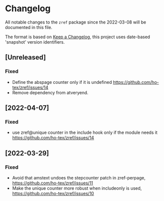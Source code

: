 # Changelog
All notable changes to the `zref` package since the 
2022-03-08 will be documented in this file.

The format is based on [Keep a Changelog](https://keepachangelog.com/en/1.0.0/),
this project uses date-based 'snapshot' version identifiers.

## [Unreleased]

### Fixed
 - Define the abspage counter only if it is undefined
   https://github.com/ho-tex/zref/issues/14
 - Remove dependency from atveryend.  

## [2022-04-07]

### Fixed 
 - use zref@unique counter in the include hook only if the module needs it
   https://github.com/ho-tex/zref/issues/14
 
## [2022-03-29]

### Fixed
 - Avoid that amstext undoes the stepcounter patch in zref-perpage,
   https://github.com/ho-tex/zref/issues/11
 - Make the unique counter more robust when includeonly is used,
   https://github.com/ho-tex/zref/issues/10

